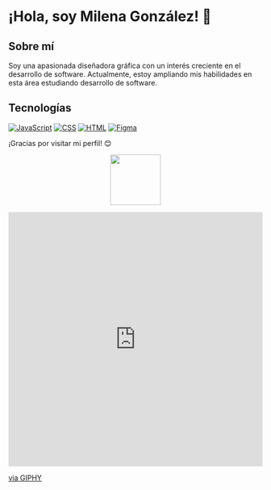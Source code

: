 # ¡Hola, soy Milena González! 👋

## Sobre mí
Soy una apasionada diseñadora gráfica con un interés creciente en el desarrollo de software. Actualmente, estoy ampliando mis habilidades en esta área estudiando desarrollo de software.

## Tecnologías
[![JavaScript](https://img.shields.io/badge/-JavaScript-yellow?style=flat&logo=javascript&logoColor=white)](https://www.javascript.com/)
[![CSS](https://img.shields.io/badge/-CSS-blue?style=flat&logo=css3&logoColor=white)](https://www.w3.org/Style/CSS/)
[![HTML](https://img.shields.io/badge/-HTML-orange?style=flat&logo=html5&logoColor=white)](https://html.spec.whatwg.org/)
[![Figma](https://img.shields.io/badge/-Figma-purple?style=flat&logo=figma&logoColor=white)](https://www.figma.com/)

¡Gracias por visitar mi perfil! 😊

<p align="center">
  <img src="https://media4.giphy.com/media/d7U9wE4REtinUIDeQ7/giphy.gif?cid=6c09b952wwc3jaow1f63237p7zv3dqbdgdtaapdbzdf4vqul&ep=v1_internal_gif_by_id&rid=giphy.gif&ct=s" width="100">
</p>
<div style="width:100%;height:0;padding-bottom:100%;position:relative;"><iframe src="https://giphy.com/embed/fuPvbg3qkZKJJeTI73" width="100%" height="100%" style="position:absolute" frameBorder="0" class="giphy-embed" allowFullScreen></iframe></div><p><a href="https://giphy.com/stickers/CartoonNetworkLatam-wbb-cartoonnetwork-escandalosos-fuPvbg3qkZKJJeTI73">via GIPHY</a></p>
